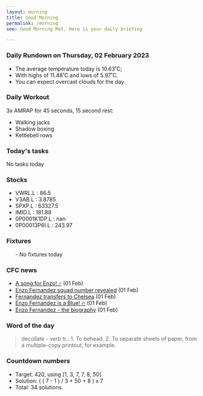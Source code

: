 ```yaml
---
layout: morning
title: Good Morning
permalink: /morning
seo: Good Morning Mat, Here is your daily briefing

---
```


<!-- weather_marker starts -->
### Daily Rundown on Thursday, 02 February 2023

- The average temperature today is 10.63˚C;
- With highs of 11.48˚C and lows of 5.97˚C.
- You can expect overcast clouds for the day.

<!-- weather_marker ends -->

### Daily Workout
<!-- workout_marker starts -->
3x AMRAP for 45 seconds, 15 second rest:

- Walking jacks
- Shadow boxing
- Kettlebell rows

<!-- workout_marker ends -->

### Today's tasks
<!-- task_marker starts -->
No tasks today
<!-- task_marker ends -->

### Stocks

<!-- stocks_marker starts -->

- VWRL.L : 86.5
- V3AB.L : 3.8785
- SPXP.L : 63327.5
- IMID.L : 181.88
- 0P0001K1DP.L : nan
- 0P00013P6I.L : 243.97

<!-- stocks_marker ends -->

### Fixtures

<!-- sports_marker starts -->

<ul>
- No fixtures today</ul>

<!-- sports_marker ends -->

### CFC news

<!-- cfc_marker starts -->
- [A song for Enzo! 🎶](https://chelseafc.com/en/video/a-song-for-enzo) (01 Feb)
- [Enzo Fernandez squad number revealed](https://chelseafc.com/en/news/articlehttps://chelseafc.com/enzo-fernandez-squad-number-revealed) (01 Feb)
- [Fernandez transfers to Chelsea](https://chelseafc.com/en/news/article/fernandez-transfers-to-chelsea) (01 Feb)
- [Enzo Fernandez is a Blue! 🔥](https://chelseafc.com/en/videohttps://chelseafc.com/enzo-fernandez-is-a-blue) (01 Feb)
- [Enzo Fernandez - the biography](https://chelseafc.com/en/news/articlehttps://chelseafc.com/enzo-fernandez-the-biography) (01 Feb)

<!-- cfc_marker ends -->

### Word of the day
<!-- word_marker starts -->

 > decollate - verb tr.: 1. To behead. 2. To separate sheets of paper, from a multiple-copy printout, for example.

<!-- word_marker ends -->

### Countdown numbers
<!-- game_marker starts -->

- Target: 420, using [1, 3, 7, 7, 8, 50]
- Solution: ( ( 7 - 1 ) / 3 + 50 + 8 ) x 7
- Total: 34 solutions.

<!-- game_marker ends -->
